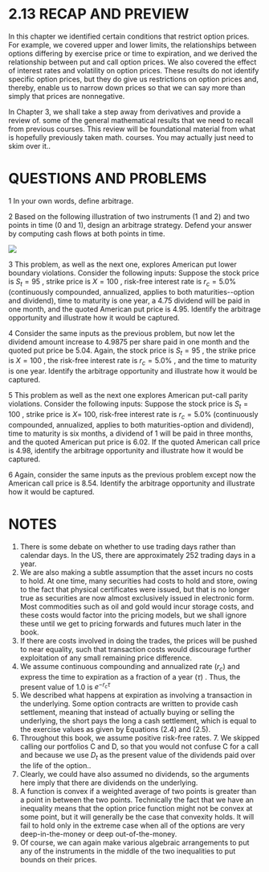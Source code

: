 # 2.13 RECAP AND PREVIEW

In this chapter we identified certain conditions that restrict option prices. For example, we covered upper and lower limits, the relationships between options differing by exercise price or time to expiration, and we derived the relationship between put and call option prices. We also covered the effect of interest rates and volatility on option prices. These results do not identify specific option prices, but they do give us restrictions on option prices and, thereby, enable us to narrow down prices so that we can say more than simply that prices are nonnegative.

In Chapter 3, we shall take a step away from derivatives and provide a review of. some of the general mathematical results that we need to recall from previous courses. This review will be foundational material from what is hopefully previously taken math. courses. You may actually just need to skim over it..

# QUESTIONS AND PROBLEMS

1 In your own words, define arbitrage.

2 Based on the following illustration of two instruments (1 and 2) and two points in time (0 and 1), design an arbitrage strategy. Defend your answer by computing cash flows at both points in time.

![](9c9f699347a55688e1435daf982da378a1fdb6aa81f5bd856a98cf81ac776fb2.jpg)

3  This problem, as well as the next one, explores American put lower boundary violations. Consider the following inputs: Suppose the stock price is $S_{t}=95$ , strike price is $X=100$ , risk-free interest rate is $r_{c}=5.0\%$ (continuously compounded, annualized, applies to both maturities--option and dividend), time to maturity is one year, a $4.75$ dividend will be paid in one month, and the quoted American put price is 4.95. Identify the arbitrage opportunity and illustrate how it would be captured.

4 Consider the same inputs as the previous problem, but now let the dividend amount increase to 4.9875 per share paid in one month and the quoted put price be 5.04. Again, the stock price is $S_{t}=95$ , the strike price is $X=100$ , the risk-free interest rate is $r_{c}=5.0\%$ , and the time to maturity is one year. Identify the arbitrage opportunity and illustrate how it would be captured.

5 This problem as well as the next one explores American put-call parity violations. Consider the following inputs: Suppose the stock price is $S_{t}=100$ , strike price is $X=$ 100, risk-free interest rate is $r_{c}=5.0\%$ (continuously compounded, annualized, applies to both maturities-option and dividend), time to maturity is six months, a dividend of 1 will be paid in three months, and the quoted American put price is 6.02. If the quoted American call price is 4.98, identify the arbitrage opportunity and illustrate how it would be captured.

6 Again, consider the same inputs as the previous problem except now the American call price is 8.54. Identify the arbitrage opportunity and illustrate how it would be captured.

# NOTES

1. There is some debate on whether to use trading days rather than calendar days. In the US, there are approximately 252 trading days in a year.
2. We are also making a subtle assumption that the asset incurs no costs to hold. At one time, many securities had costs to hold and store, owing to the fact that physical certificates were issued, but that is no longer true as securities are now almost exclusively issued in electronic form. Most commodities such as oil and gold would incur storage costs, and these costs would factor into the pricing models, but we shall ignore these until we get to pricing forwards and futures much later in the book.
3. If there are costs involved in doing the trades, the prices will be pushed to near equality, such that transaction costs would discourage further exploitation of any small remaining price difference.
4. We assume continuous compounding and annualized rate $(r_{c})$ and express the time to expiration as a fraction of a year $(\tau)$ . Thus, the present value of 1.0 is $e^{-r_{c}\tau}$
5. We described what happens at expiration as involving a transaction in the underlying. Some option contracts are written to provide cash settlement, meaning that instead of actually buying or selling the underlying, the short pays the long a cash settlement, which is equal to the exercise values as given by Equations (2.4) and (2.5).
6. Throughout this book, we assume positive risk-free rates. 7. We skipped calling our portfolios C and D, so that you would not confuse C for a call and because we use $D_{t}$ as the present value of the dividends paid over the life of the option..
8. Clearly, we could have also assumed no dividends, so the arguments here imply that there are dividends on the underlying.
9. A function is convex if a weighted average of two points is greater than a point in between the two points. Technically the fact that we have an inequality means that the option price function might not be convex at some point, but it will generally be the case that convexity holds. It will fail to hold only in the extreme case when all of the options are very deep-in-the-money or deep out-of-the-money.
10. Of course, we can again make various algebraic arrangements to put any of the instruments in the middle of the two inequalities to put bounds on their prices.


